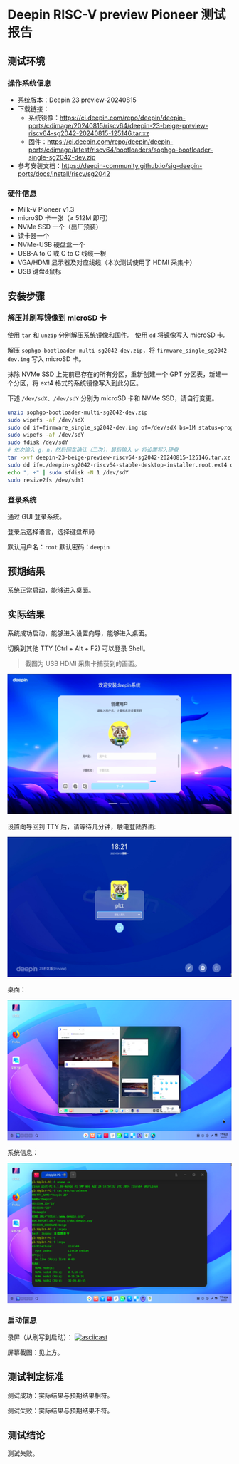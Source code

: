 # Deepin RISC-V preview Pioneer 测试报告

## 测试环境

### 操作系统信息

- 系统版本：Deepin 23 preview-20240815
- 下载链接：
    - 系统镜像：https://ci.deepin.com/repo/deepin/deepin-ports/cdimage/20240815/riscv64/deepin-23-beige-preview-riscv64-sg2042-20240815-125146.tar.xz
    - 固件：https://ci.deepin.com/repo/deepin/deepin-ports/cdimage/latest/riscv64/bootloaders/sophgo-bootloader-single-sg2042-dev.zip
- 参考安装文档：https://deepin-community.github.io/sig-deepin-ports/docs/install/riscv/sg2042

### 硬件信息

- Milk-V Pioneer v1.3
- microSD 卡一张（≥ 512M 即可）
- NVMe SSD 一个（出厂预装）
- 读卡器一个
- NVMe-USB 硬盘盒一个
- USB-A to C 或 C to C 线缆一根
- VGA/HDMI 显示器及对应线缆（本次测试使用了 HDMI 采集卡）
- USB 键盘&鼠标

## 安装步骤

### 解压并刷写镜像到 microSD 卡

使用 `tar` 和 `unzip` 分别解压系统镜像和固件。
使用 `dd` 将镜像写入 microSD 卡。

解压 `sophgo-bootloader-multi-sg2042-dev.zip`，将 `firmware_single_sg2042-dev.img` 写入 microSD 卡。

抹除 NVMe SSD 上先前已存在的所有分区，重新创建一个 GPT 分区表，新建一个分区，将 ext4 格式的系统镜像写入到此分区。

下述 `/dev/sdX`、`/dev/sdY` 分别为 microSD 卡和 NVMe SSD，请自行变更。

```bash
unzip sophgo-bootloader-multi-sg2042-dev.zip
sudo wipefs -af /dev/sdX
sudo dd if=firmware_single_sg2042-dev.img of=/dev/sdX bs=1M status=progress
sudo wipefs -af /dev/sdY
sudo fdisk /dev/sdY
# 依次输入 g，n，然后回车确认（三次），最后输入 w 将设置写入硬盘
tar -xvf deepin-23-beige-preview-riscv64-sg2042-20240815-125146.tar.xz
sudo dd if=./deepin-sg2042-riscv64-stable-desktop-installer.root.ext4 of=/dev/sdY1 bs=4M status=progress
echo ", +" | sudo sfdisk -N 1 /dev/sdY
sudo resize2fs /dev/sdY1
```

### 登录系统

通过 GUI 登录系统。

登录后选择语言，选择键盘布局

默认用户名：`root`
默认密码：`deepin`

## 预期结果

系统正常启动，能够进入桌面。

## 实际结果

系统成功启动，能够进入设置向导，能够进入桌面。

切换到其他 TTY (Ctrl + Alt + F2) 可以登录 Shell。

> 截图为 USB HDMI 采集卡捕获到的画面。

![](image/1.png)

设置向导回到 TTY 后，请等待几分钟，触电登陆界面: 

![](image/2.png)

桌面：

![](image/3.png)

系统信息：

![](image/4.png)

### 启动信息

录屏（从刷写到启动）：
[![asciicast](https://asciinema.org/a/8JieNFV9nQP1bYTpRcV3muhbB.svg)](https://asciinema.org/a/8JieNFV9nQP1bYTpRcV3muhbB)

屏幕截图：见上方。

## 测试判定标准

测试成功：实际结果与预期结果相符。

测试失败：实际结果与预期结果不符。

## 测试结论

测试失败。